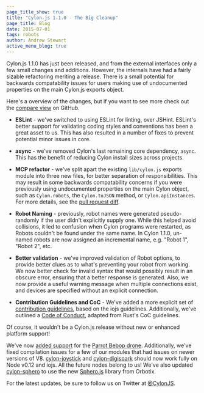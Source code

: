 ```yaml
---
page_title_show: true
title: "Cylon.js 1.1.0 - The Big Cleanup"
page_title: Blog
date: 2015-07-01
tags: robots
author: Andrew Stewart
active_menu_blog: true
---
```


Cylon.js 1.1.0 has just been released, and from the external interfaces only a few small changes and additions. However, the internals have had a fairly sizable refactoring meriting a release.
There is a small potential for backwards compatability issues for users making use of undocumented properties on the main Cylon.js exports object.

Here's a overview of the changes, but if you want to see more check out the [compare view][] on GitHub.

- **ESLint** - we've switched to using ESLint for linting, over JSHint.
  ESLint's better support for validating coding styles and conventions has been a great asset to us.
  This has also resulted in a number of fixes to prevent potential minor issues in core.

- **async** - we've removed Cylon's last remaining core dependency, `async`.
  This has the benefit of reducing Cylon install sizes across projects.

- **MCP refactor** - we've split apart the existing `lib/cylon.js` exports module into three new files, for better separation of responsibilities.
  This may result in some backwards compatability concerns if you were previously using undocumented properties on the main Cylon object, such as `Cylon.robots`, the `Cylon.toJSON` method, or `Cylon.apiInstances`.
  For more details, see the [pull request diff](https://github.com/hybridgroup/cylon/pull/301/files).

- **Robot Naming** - previously, robot names were generated pseudo-randomly if the user didn't explicitly supply one.
  While this helped avoid collisions, it led to confusion when Cylon programs were restarted, as Robots couldn't be found under the same name.
  In Cylon 1.1.0, un-named robots are now assigned an incremental name, e.g. "Robot 1", "Robot 2", etc.

- **Better validation** - we've improved validation of Robot options, to provide better clues as to what's preventing your robot from working.
  We now better check for invalid syntax that would possibly result in an obscure error, ensuring that a better response is generated.
  Also, we now provide a useful warning message when multiple connections exist, and devices are specified without an explicit connection.

- **Contribution Guidelines and CoC** - We've added a more explicit set of [contribution guidelines][], based on the iojs guidelines.
  Additionally, we've outlined a [Code of Conduct][], adapted from Rust's CoC guidelines.

Of course, it wouldn't be a Cylon.js release without new or enhanced platform support!

We've now [added support][cylon-bebop] for the [Parrot Bebop drone][bebop].
Additionally, we've fixed compilation issues for a few of our modules that had issues on newer versions of V8.
[cylon-joystick][] and [cylon-digispark][] should now work fully on Node v0.12 and iojs. All the future nodes belong to us!
We've also updated [cylon-sphero][] to use the new [Sphero.js][] library from Orbotix.

For the latest updates, be sure to follow us on Twitter at [@CylonJS][].

[@CylonJS]: https://twitter.com/CylonJS
[compare view]: http://github.com/hybridgroup/cylon/compare/v1.0.0...v1.1.0
[contribution guidelines]: https://github.com/hybridgroup/cylon/blob/master/CONTRIBUTING.md
[Code of Conduct]: https://github.com/hybridgroup/cylon/blob/master/CONTRIBUTING.md#code-of-conduct
[cylon-bebop]: https://github.com/hybridgroup/cylon-bebop
[cylon-joystick]: https://github.com/hybridgroup/cylon-joystick
[cylon-digispark]: https://github.com/hybridgroup/cylon-digispark
[cylon-sphero]: https://github.com/hybridgroup/cylon-sphero
[Sphero.js]: https://github.com/orbotix/sphero.js
[bebop]: http://www.parrot.com/products/bebop-drone/

